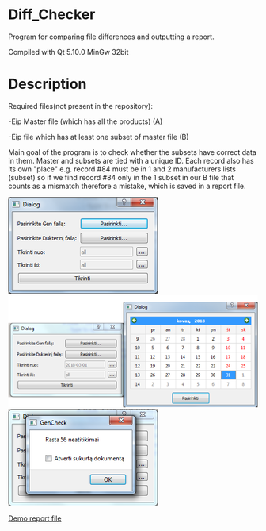 # Diff_Checker
Program for comparing file differences and outputting a report.

Compiled with Qt 5.10.0 MinGw 32bit
# Description

Required files(not present in the repository):

-Eip Master file (which has all the products) (A)

-Eip file which has at least one subset of master file (B)

Main goal of the program is to check whether the subsets have correct data in them. Master and subsets are tied with a unique ID. Each record also has its own "place" e.g. record #84 must be in 1 and 2 manufacturers lists (subset) so if we find record #84 only in the 1 subset in our B file that counts as a mismatch therefore a mistake, which is saved in a report file.


 ![Start](screens/pradzia.png)
 ![Date Select](screens/date_select.png)
 ![Program result](screens/program_result.png)
 
[Demo report file](screens/demo_output.xlsx)
